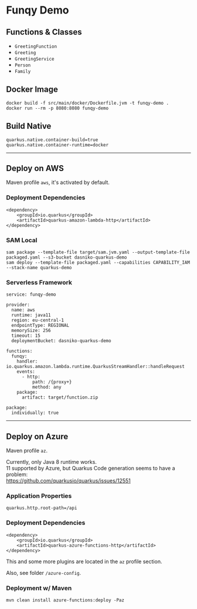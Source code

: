 # Funqy Demo

## Functions & Classes

* `GreetingFunction`
* `Greeting`
* `GreetingService`
* `Person`
* `Family`

## Docker Image

```
docker build -f src/main/docker/Dockerfile.jvm -t funqy-demo .
docker run --rm -p 8080:8080 funqy-demo
```

## Build Native

```
quarkus.native.container-build=true
quarkus.native.container-runtime=docker
```

---

## Deploy on AWS

Maven profile `aws`, it's activated by default.

### Deployment Dependencies

```
<dependency>
    <groupId>io.quarkus</groupId>
    <artifactId>quarkus-amazon-lambda-http</artifactId>
</dependency>
```

### SAM Local

```
sam package --template-file target/sam.jvm.yaml --output-template-file packaged.yaml --s3-bucket dasniko-quarkus-demo
sam deploy --template-file packaged.yaml --capabilities CAPABILITY_IAM --stack-name quarkus-demo
```

### Serverless Framework

```
service: funqy-demo

provider:
  name: aws
  runtime: java11
  region: eu-central-1
  endpointType: REGIONAL
  memorySize: 256
  timeout: 15
  deploymentBucket: dasniko-quarkus-demo

functions:
  funqy:
    handler: io.quarkus.amazon.lambda.runtime.QuarkusStreamHandler::handleRequest
    events:
      - http:
          path: /{proxy+}
          method: any
    package:
      artifact: target/function.zip

package:
  individually: true
```

---

## Deploy on Azure

Maven profile `az`.

Currently, only Java 8 runtime works.  
11 supported by Azure, but Quarkus Code generation seems to have a problem:  
https://github.com/quarkusio/quarkus/issues/12551

### Application Properties

```
quarkus.http.root-path=/api
```

### Deployment Dependencies

```
<dependency>
    <groupId>io.quarkus</groupId>
    <artifactId>quarkus-azure-functions-http</artifactId>
</dependency>
```

This and some more plugins are located in the `az` profile section.

Also, see folder `/azure-config`.

### Deployment w/ Maven

```
mvn clean install azure-functions:deploy -Paz
```
